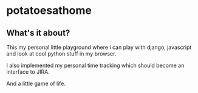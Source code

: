 # potatoesathome

## What's it about?
This my personal little playground where i can play with django, javascript and look at cool python stuff in my browser.

I also implemented my personal time tracking which should become an interface to JIRA. 

And a little game of life.